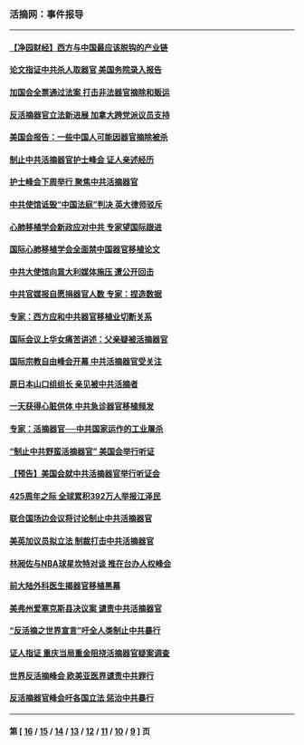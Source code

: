 ### 活摘网：事件报导
---
#### [【净园财经】西方与中国最应该脱钩的产业链](../../pages/nf5877/n14016113.md?07030430) 
#### [论文指证中共杀人取器官 美国务院录入报告](../../pages/nf5877/n13999890.md?07030430) 
#### [加国会全票通过法案 打击非法器官摘除和贩运](../../pages/nf5877/n13884924.md?07030430) 
#### [反活摘器官立法新进展 加拿大跨党派议员支持](../../pages/nf5877/n13876061.md?07030430) 
#### [美国会报告：一些中国人可能因器官摘除被杀](../../pages/nf5877/n13867964.md?07030430) 
#### [制止中共活摘器官护士峰会 证人亲述经历](../../pages/nf5877/n13859007.md?07030430) 
#### [护士峰会下周举行 聚焦中共活摘器官](../../pages/nf5877/n13855418.md?07030430) 
#### [中共使馆诋毁“中国法庭”判决 英大律师驳斥](../../pages/nf5877/n13833945.md?07030430) 
#### [心肺移植学会新政应对中共 专家望国际跟进](../../pages/nf5877/n13829043.md?07030430) 
#### [国际心肺移植学会全面禁中国器官移植论文](../../pages/nf5877/n13827785.md?07030430) 
#### [中共大使馆向意大利媒体施压 遭公开回击](../../pages/nf5877/n13826038.md?07030430) 
#### [中共官媒报自愿捐器官人数 专家：捏造数据](../../pages/nf5877/n13814130.md?07030430) 
#### [专家：西方应和中共器官移植业切断关系](../../pages/nf5877/n13772828.md?07030430) 
#### [国际会议上华女痛苦讲述：父亲疑被活摘器官](../../pages/nf5877/n13771583.md?07030430) 
#### [国际宗教自由峰会开幕 中共活摘器官受关注](../../pages/nf5877/n13769995.md?07030430) 
#### [原日本山口组组长 亲见被中共活摘者](../../pages/nf5877/n13767360.md?07030430) 
#### [一天获得心脏供体 中共急诊器官移植频发](../../pages/nf5877/n13764689.md?07030430) 
#### [专家：活摘器官──中共国家运作的工业屠杀](../../pages/nf5877/n13761178.md?07030430) 
#### [“制止中共野蛮活摘器官” 美国会举行听证](../../pages/nf5877/n13735831.md?07030430) 
#### [【预告】美国会就中共活摘器官举行听证会](../../pages/nf5877/n13732843.md?07030430) 
#### [425周年之际 全球累积392万人举报江泽民](../../pages/nf5877/n13719232.md?07030430) 
#### [联合国场边会议将讨论制止中共活摘器官](../../pages/nf5877/n13656361.md?07030430) 
#### [美英加议员拟立法 制裁打击中共活摘器官](../../pages/nf5877/n13430251.md?07030430) 
#### [林昶佐与NBA球星坎特对谈 推在台办人权峰会](../../pages/nf5877/n13414467.md?07030430) 
#### [前大陆外科医生揭器官移植黑幕](../../pages/nf5877/n13401416.md?07030430) 
#### [美弗州爱塞克斯县决议案 谴责中共活摘器官](../../pages/nf5877/n13320919.md?07030430) 
#### [“反活摘之世界宣言”吁全人类制止中共暴行](../../pages/nf5877/n13259730.md?07030430) 
#### [证人指证 重庆当局重金阻挠活摘器官疑案调查](../../pages/nf5877/n13259127.md?07030430) 
#### [世界反活摘峰会 欧美亚医界谴责中共罪行](../../pages/nf5877/n13253550.md?07030430) 
#### [反活摘器官峰会吁各国立法 惩治中共暴行](../../pages/nf5877/n13245052.md?07030430) 

---
#### 第 [ [16](./16.md?07030430) / [15](./15.md?07030430) / [14](./14.md?07030430) / [13](./13.md?07030430) / [12](./12.md?07030430) / [11](./11.md?07030430) / [10](./10.md?07030430) / [9](./9.md?07030430) ] 页
